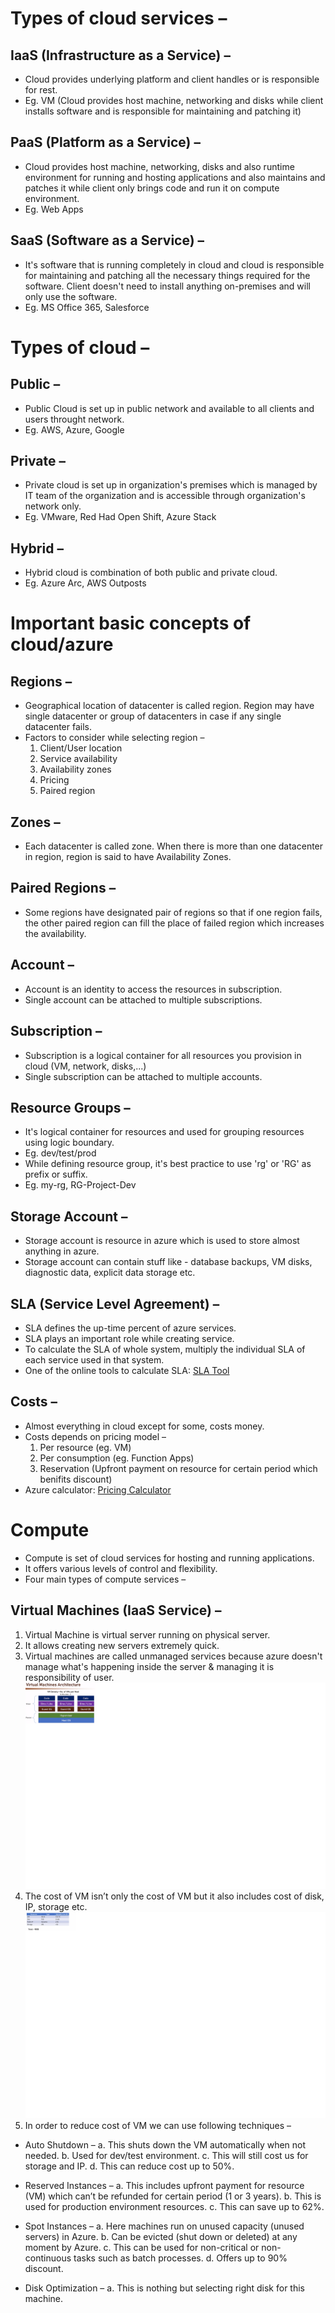 # Types of cloud services –

## IaaS (Infrastructure as a Service) –

- Cloud provides underlying platform and client handles or is responsible for rest.
- Eg. VM (Cloud provides host machine, networking and disks while client installs software and is responsible for maintaining and patching it)

## PaaS (Platform as a Service) –

- Cloud provides host machine, networking, disks and also runtime environment for running and hosting applications and also maintains and patches it while client only brings code and run it on compute environment.
- Eg. Web Apps

## SaaS (Software as a Service) –

- It's software that is running completely in cloud and cloud is responsible for maintaining and patching all the necessary things required for the software. Client doesn't need to install anything on-premises and will only use the software.
- Eg. MS Office 365, Salesforce

# Types of cloud –

## Public –

- Public Cloud is set up in public network and available to all clients and users throught network.
- Eg. AWS, Azure, Google

## Private –

- Private cloud is set up in organization's premises which is managed by IT team of the organization and is accessible through organization's network only.
- Eg. VMware, Red Had Open Shift, Azure Stack

## Hybrid –

- Hybrid cloud is combination of both public and private cloud.
- Eg. Azure Arc, AWS Outposts

# Important basic concepts of cloud/azure

## Regions –

- Geographical location of datacenter is called region. Region may have single datacenter or group of datacenters in case if any single datacenter fails.
- Factors to consider while selecting region –
  1. Client/User location
  2. Service availability
  3. Availability zones
  4. Pricing
  5. Paired region

## Zones –

- Each datacenter is called zone. When there is more than one datacenter in region, region is said to have Availability Zones.

## Paired Regions –

- Some regions have designated pair of regions so that if one region fails, the other paired region can fill the place of failed region which increases the availability.

## Account –

- Account is an identity to access the resources in subscription.
- Single account can be attached to multiple subscriptions.

## Subscription –

- Subscription is a logical container for all resources you provision in cloud (VM, network, disks,...)
- Single subscription can be attached to multiple accounts.

## Resource Groups –

- It's logical container for resources and used for grouping resources using logic boundary.
- Eg. dev/test/prod
- While defining resource group, it's best practice to use 'rg' or 'RG' as prefix or suffix.
- Eg. my-rg, RG-Project-Dev

## Storage Account –

- Storage account is resource in azure which is used to store almost anything in azure.
- Storage account can contain stuff like - database backups, VM disks, diagnostic data, explicit data storage etc.

## SLA (Service Level Agreement) –

- SLA defines the up-time percent of azure services.
- SLA plays an important role while creating service.
- To calculate the SLA of whole system, multiply the individual SLA of each service used in that system.
- One of the online tools to calculate SLA: [SLA Tool](https://uptime.is/)

## Costs –

- Almost everything in cloud except for some, costs money.
- Costs depends on pricing model –
  1. Per resource (eg. VM)
  2. Per consumption (eg. Function Apps)
  3. Reservation (Upfront payment on resource for certain period which benifits discount)
- Azure calculator: [Pricing Calculator](https://azure.microsoft.com/en-us/pricing/calculator/)

# Compute

- Compute is set of cloud services for hosting and running applications.
- It offers various levels of control and flexibility.
- Four main types of compute services –

## Virtual Machines (IaaS Service) –

1. Virtual Machine is virtual server running on physical server.
2. It allows creating new servers extremely quick.
3. Virtual machines are called unmanaged services because azure doesn't manage what's happening inside the server & managing it is responsibility of user.
   ![Virtual Machine Architecture](/images/virtual-machine-arch.png)
4. The cost of VM isn’t only the cost of VM but it also includes cost of disk, IP, storage etc.
   ![Virtual Machine Cost](/images/vm-cost.png)
5. In order to reduce cost of VM we can use following techniques –

- Auto Shutdown –
  a. This shuts down the VM automatically when not needed.
  b. Used for dev/test environment.
  c. This will still cost us for storage and IP.
  d. This can reduce cost up to 50%.

- Reserved Instances –
  a. This includes upfront payment for resource (VM) which can’t be refunded for certain period (1 or 3 years).
  b. This is used for production environment resources.
  c. This can save up to 62%.

- Spot Instances –
  a. Here machines run on unused capacity (unused servers) in Azure.
  b. Can be evicted (shut down or deleted) at any moment by Azure.
  c. This can be used for non-critical or non-continuous tasks such as batch processes.
  d. Offers up to 90% discount.

- Disk Optimization –
  a. This is nothing but selecting right disk for this machine.
